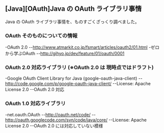 ## [Java][OAuth]Java の OAuth ライブラリ事情

Java の OAuth ライブラリ事情を、ものすごくざっくり調べました。


### OAuth そのものについての情報

-OAuth 2.0
--http://www.atmarkit.co.jp/fsmart/articles/oauth2/01.html
-ゼロから学ぶOAuth
--http://gihyo.jp/dev/feature/01/oauth/0001


### OAuth 2.0 対応ライブラリ (※OAuth 2.0 は 現時点ではドラフト)

-Google OAuth Client Library for Java (google-oauth-java-client)
--http://code.google.com/p/google-oauth-java-client/
--License: Apache License 2.0
--OAuth 2.0 対応


### OAuth 1.0 対応ライブラリ

-net.oauth.OAuth
--http://oauth.net/code/
--http://oauth.googlecode.com/svn/code/java/core/
--License: Apache License 2.0
--OAuth 2.0 には対応していない模様


